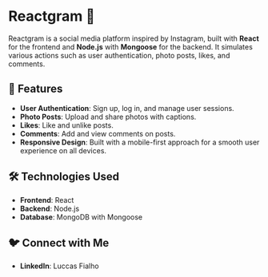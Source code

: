# Reactgram 📸

Reactgram is a social media platform inspired by Instagram, built with **React** for the frontend and **Node.js** with **Mongoose** for the backend. It simulates various actions such as user authentication, photo posts, likes, and comments.

## 🚀 Features

- **User Authentication**: Sign up, log in, and manage user sessions.
- **Photo Posts**: Upload and share photos with captions.
- **Likes**: Like and unlike posts.
- **Comments**: Add and view comments on posts.
- **Responsive Design**: Built with a mobile-first approach for a smooth user experience on all devices.

## 🛠️ Technologies Used

- **Frontend**: React
- **Backend**: Node.js
- **Database**: MongoDB with Mongoose

## 🐦 Connect with Me

- **LinkedIn**: Luccas Fialho
